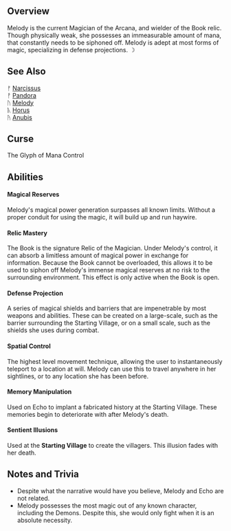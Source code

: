 ## Overview
Melody is the current Magician of the Arcana, and wielder of the Book relic. Though physically weak, she possesses
an immeasurable amount of mana, that constantly needs to be siphoned off. Melody is adept at most forms of magic,
specializing in defense projections.  &#x263D;

## See Also
&#x16a0; [Narcissus](./characters/narcissus) <br/>
&#x16A1; [Pandora](./characters/pandora) <br/>
&#x16A2; [Melody](./characters/melody) <br/>
&#x16A3; [Horus](./characters/horus) <br/>
&#x16A4; [Anubis](./characters/anubis) <br/>


## Curse
The Glyph of Mana Control


## Abilities
#### Magical Reserves
Melody's magical power generation surpasses all known limits. Without a proper conduit for using the magic, it will build up and run haywire.

#### Relic Mastery
The Book is the signature Relic of the Magician. Under Melody's control, it can absorb a limitless amount of magical power in exchange for information. Because the Book cannot be overloaded, this allows it to be used to siphon off Melody's immense magical reserves at no risk to the surrounding environment. This effect is only active when the Book is open.

#### Defense Projection
A series of magical shields and barriers that are impenetrable by most weapons and abilities. These can be created
on a large-scale, such as the barrier surrounding the Starting Village, or on a small scale, such as the shields she uses during combat.

#### Spatial Control
The highest level movement technique, allowing the user to instantaneously teleport to a location at will. Melody can use this to travel anywhere in her sightlines, or to any location she has been before.

#### Memory Manipulation
Used on Echo to implant a fabricated history at the Starting Village. These memories begin to deteriorate with after Melody's death.

#### Sentient Illusions
Used at the **Starting Village** to create the villagers. This illusion fades with her death.


## Notes and Trivia
- Despite what the narrative would have you believe, Melody and Echo are not related.
- Melody possesses the most magic out of any known character, including the Demons. Despite this, she would only fight when it is an absolute necessity. 